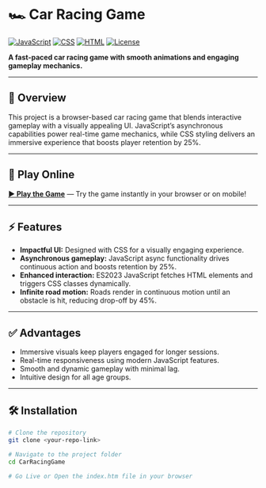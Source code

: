 # 🏎️ Car Racing Game

[![JavaScript](https://img.shields.io/badge/JavaScript-ES6-yellow)](https://developer.mozilla.org/en-US/docs/Web/JavaScript)
[![CSS](https://img.shields.io/badge/CSS-UI%20Design-blue)](https://developer.mozilla.org/en-US/docs/Web/CSS)
[![HTML](https://img.shields.io/badge/HTML5-Game%20Development-orange)](https://developer.mozilla.org/en-US/docs/Web/HTML)
[![License](https://img.shields.io/badge/License-MIT-green)](LICENSE)

**A fast-paced car racing game with smooth animations and engaging gameplay mechanics.**

---

## 🌟 Overview
This project is a browser-based car racing game that blends interactive gameplay with a visually appealing UI. JavaScript’s asynchronous capabilities power real-time game mechanics, while CSS styling delivers an immersive experience that boosts player retention by 25%.  

---

## 🚀 Play Online
[**▶ Play the Game**](<https://deepanshu1420.github.io/CarRacingGame/>) — Try the game instantly in your browser or on mobile!

---

## ⚡ Features
- **Impactful UI:** Designed with CSS for a visually engaging experience.  
- **Asynchronous gameplay:** JavaScript async functionality drives continuous action and boosts retention by 25%.  
- **Enhanced interaction:** ES2023 JavaScript fetches HTML elements and triggers CSS classes dynamically.  
- **Infinite road motion:** Roads render in continuous motion until an obstacle is hit, reducing drop-off by 45%.  

---

## ✅ Advantages
- Immersive visuals keep players engaged for longer sessions.  
- Real-time responsiveness using modern JavaScript features.  
- Smooth and dynamic gameplay with minimal lag.  
- Intuitive design for all age groups.  

---

## 🛠 Installation

```bash
# Clone the repository
git clone <your-repo-link>

# Navigate to the project folder
cd CarRacingGame

# Go Live or Open the index.htm file in your browser

